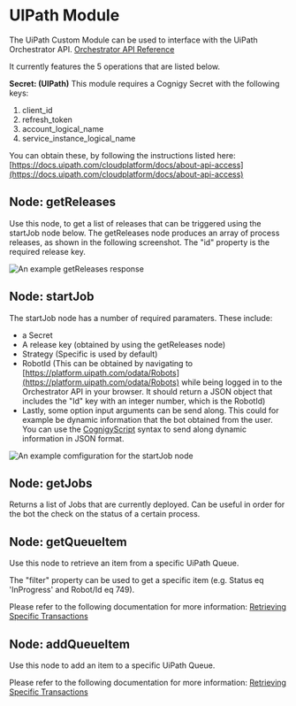 ﻿
# UIPath Module

  

The UiPath Custom Module can be used to interface with the UiPath Orchestrator API.
[Orchestrator API Reference](https://docs.uipath.com/orchestrator/reference/api-references)
  
It currently features the 5 operations that are listed below.

**Secret: (UIPath)**
This module requires a Cognigy Secret with the following keys:

1. client_id
2. refresh_token
3. account_logical_name
4. service_instance_logical_name

You can obtain these, by following the instructions listed here: 
[https://docs.uipath.com/cloudplatform/docs/about-api-access](https://docs.uipath.com/cloudplatform/docs/about-api-access)
  

## Node: getReleases

Use this node, to get a list of releases that can be triggered using the startJob node below. The getReleases node produces an array of process releases, as shown in the following screenshot. The "id" property is the required release key. 

![An example getReleases response](https://tempbucket-waanders.s3.eu-central-1.amazonaws.com/uipath-screens/releases.png)

## Node: startJob

The startJob node has a number of required paramaters. These include: 
- a Secret
- A release key (obtained by using the getReleases node)
- Strategy (Specific is used by default)
- RobotId (This can be obtained by navigating to [https://platform.uipath.com/odata/Robots](https://platform.uipath.com/odata/Robots) while being logged in to the Orchestrator API in your browser. It should return a JSON object that includes the "Id" key with an integer number, which is the RobotId) 
- Lastly, some option input arguments can be send along. This could for example be dynamic information that the bot obtained from the user. You can use the [CognigyScript](https://docs.cognigy.com/docs/cognigyscript) syntax to send along dynamic information in JSON format. 

![An example comfiguration for the startJob node](https://tempbucket-waanders.s3.eu-central-1.amazonaws.com/uipath-screens/startjob.png)  

## Node: getJobs
Returns a list of Jobs that are currently deployed. Can be useful in order for the bot the check on the status of a certain process. 


## Node: getQueueItem

Use this node to retrieve an item from a specific UiPath Queue.   

The "filter" property can be used to get a specific item (e.g. Status eq 'InProgress' and Robot/Id eq 749).

Please refer to the following documentation for more information:
[Retrieving Specific Transactions](https://docs.uipath.com/orchestrator/reference/retrieving-specific-transactions)

## Node: addQueueItem

Use this node to add an item to a specific UiPath Queue. 

Please refer to the following documentation for more information:
[Retrieving Specific Transactions](https://docs.uipath.com/orchestrator/reference/retrieving-specific-transactions)

